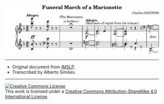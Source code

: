 
![Incipit](incipit.png)

------

   * Original document from [IMSLP](http://burrito.whatbox.ca:15263/imglnks/usimg/4/41/IMSLP62420-PMLP05016-Gounod-FuMarchMarionette.pdf).
   * Transcribed by Alberto Simões.
 
--------

<a rel="license" href="http://creativecommons.org/licenses/by-sa/4.0/"><img alt="Creative Commons License" style="border-width:0" src="https://i.creativecommons.org/l/by-sa/4.0/88x31.png" /></a><br />This work is licensed under a <a rel="license" href="http://creativecommons.org/licenses/by-sa/4.0/">Creative Commons Attribution-ShareAlike 4.0 International License</a>.

